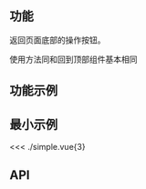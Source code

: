 ## 功能

返回页面底部的操作按钮。

使用方法同和回到顶部组件基本相同

## 功能示例

<Example />

## 最小示例

<<< ./simple.vue{3}

## API

<Usage />

<script setup>
import Example from "./example.vue";
import Usage from "./usage.vue";
</script>